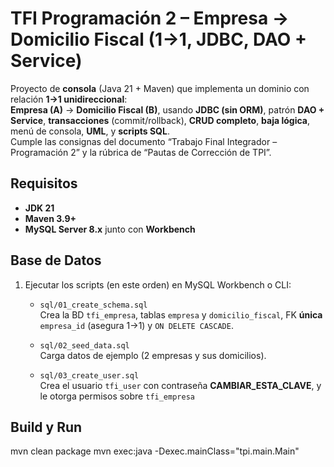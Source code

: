 # TFI Programación 2 – Empresa → Domicilio Fiscal (1→1, JDBC, DAO + Service)

Proyecto de **consola** (Java 21 + Maven) que implementa un dominio con relación **1→1 unidireccional**:  
**Empresa (A)** → **Domicilio Fiscal (B)**, usando **JDBC (sin ORM)**, patrón **DAO + Service**, **transacciones** (commit/rollback), **CRUD completo**, **baja lógica**, menú de consola, **UML**, y **scripts SQL**.  
Cumple las consignas del documento “Trabajo Final Integrador – Programación 2” y la rúbrica de “Pautas de Corrección de TPI”.

## Requisitos

- **JDK 21**
- **Maven 3.9+**
- **MySQL Server 8.x** junto con **Workbench**

## Base de Datos

1. Ejecutar los scripts (en este orden) en MySQL Workbench o CLI:

   - `sql/01_create_schema.sql`  
     Crea la BD `tfi_empresa`, tablas `empresa` y `domicilio_fiscal`, FK **única** `empresa_id` (asegura 1→1) y `ON DELETE CASCADE`.

   - `sql/02_seed_data.sql`  
     Carga datos de ejemplo (2 empresas y sus domicilios).

   - `sql/03_create_user.sql`  
     Crea el usuario `tfi_user` con contraseña **CAMBIAR_ESTA_CLAVE**, y le otorga permisos sobre `tfi_empresa`


## Build y Run

mvn clean package
mvn exec:java -Dexec.mainClass="tpi.main.Main"
